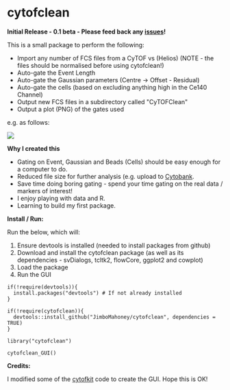 # cytofclean

<b>Initial Release - 0.1 beta - Please feed back any [issues](https://github.com/JimboMahoney/cytofclean/issues)!</b>

This is a small package to perform the following:

- Import any number of FCS files from a CyTOF vs (Helios) (NOTE - the files should be normalised before using cytofclean!)
- Auto-gate the Event Length
- Auto-gate the Gaussian parameters (Centre -> Offset - Residual)
- Auto-gate the cells (based on excluding anything high in the Ce140 Channel)
- Output new FCS files in a subdirectory called "CyTOFClean"
- Output a plot (PNG) of the gates used

e.g. as follows:

<img src="https://raw.githubusercontent.com/JimboMahoney/cytofclean/master/plots_15_28_57.png"
  align="center" />
  
<b>Why I created this</b>

- Gating on Event, Gaussian and Beads (Cells) should be easy enough for a computer to do.
- Reduced file size for further analysis (e.g. upload to [Cytobank](https://cytobank.org/).
- Save time doing boring gating - spend your time gating on the real data / markers of interest!
- I enjoy playing with data and R.
- Learning to build my first package.

<b>Install / Run:</b>

Run the below, which will:

1) Ensure devtools is installed (needed to install packages from github)
2) Download and install the cytofclean package (as well as its dependencies - svDialogs, tcltk2, flowCore, ggplot2 and cowplot)
3) Load the package
4) Run the GUI

```
if(!require(devtools)){
  install.packages("devtools") # If not already installed
}

if(!require(cytofclean)){
  devtools::install_github("JimboMahoney/cytofclean", dependencies = TRUE)
}

library("cytofclean")

cytofclean_GUI()
```

<b>Credits:</b>

I modified some of the [cytofkit](https://github.com/JinmiaoChenLab/cytofkit) code to create the GUI. Hope this is OK!
